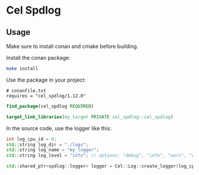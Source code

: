 # Cel Spdlog

## Usage

Make sure to install conan and cmake before building.

Install the conan package:
```bash
make install
```

Use the package in your project:
```
# conanfile.txt
requires = "cel_spdlog/1.12.0"
```

```cmake
find_package(cel_spdlog REQUIRED)

target_link_libraries(my_target PRIVATE cel_spdlog::cel_spdlog)
```

In the source code, use the logger like this:
```cpp
int log_cpu_id = 0;
std::string log_dir = "./logs";
std::string log_name = "my_logger";
std::string log_level = "info"; // options: "debug", "info", "warn", "error"

std::shared_ptr<spdlog::logger> logger = Cel::Log::create_logger(log_cpu_id, log_name, log_dir, log_level);
```

